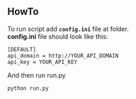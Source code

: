 ## HowTo
To run script add <b>`config.ini`</b> file at folder.
<br> <b>config.ini</b> file should look like this:
```
[DEFAULT]
api_domain = http://YOUR_API_DOMAIN
api_key = YOUR_API_KEY
```

And then run run.py
```
python run.py
```
